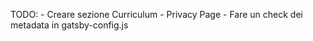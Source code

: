 TODO:
    - Creare sezione Curriculum
    - Privacy Page
    - Fare un check dei metadata in gatsby-config.js